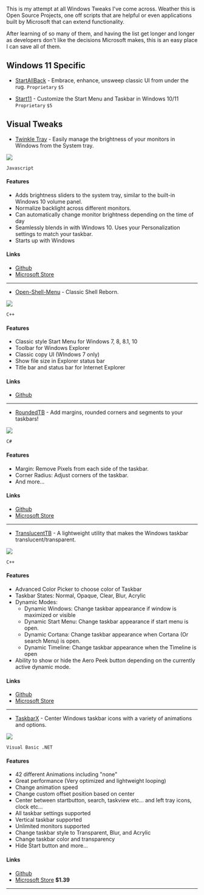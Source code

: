 This is my attempt at all Windows Tweaks I've come across. Weather this is Open Source Projects, one off scripts that are helpful or even applications built by Microsoft that can extend functionality.

After learning of so many of them, and having the list get longer and longer as developers don't like the decisions Microsoft makes, this is an easy place I can save all of them.

## Windows 11 Specific

- [StartAllBack](https://www.startallback.com/) - Embrace, enhance, unsweep classic UI from under the rug. `Proprietary` `$5`

- [Start11](https://www.stardock.com/products/start11/) - Customize the Start Menu and Taskbar in Windows 10/11 `Proprietary` `$5`

## Visual Tweaks

- [Twinkle Tray](https://github.com/xanderfrangos/twinkle-tray) - Easily manage the brightness of your monitors in Windows from the System tray.

<img src="https://img.shields.io/github/license/xanderfrangos/twinkle-tray?style=for-the-badge">

`Javascript`

#### Features

- Adds brightness sliders to the system tray, similar to the built-in Windows 10 volume panel.
- Normalize backlight across different monitors.
- Can automatically change monitor brightness depending on the time of day
- Seamlessly blends in with Windows 10. Uses your Personalization settings to match your taskbar.
- Starts up with Windows


#### Links

- [Github](https://github.com/xanderfrangos/twinkle-tray)
- [Microsoft Store](https://www.microsoft.com/store/productId/9PLJWWSV01LK)

---
- [Open-Shell-Menu](https://github.com/Open-Shell/Open-Shell-Menu) - Classic Shell Reborn.

<img src="https://img.shields.io/github/license/Open-Shell/Open-Shell-Menu?style=for-the-badge">

`C++`

#### Features

- Classic style Start Menu for Windows 7, 8, 8.1, 10
- Toolbar for Windows Explorer
- Classic copy UI (WIndows 7 only)
- Show file size in Explorer status bar
- Title bar and status bar for Internet Explorer

#### Links

- [Github](https://github.com/Open-Shell/Open-Shell-Menu)

---
- [RoundedTB](https://github.com/torchgm/RoundedTB) - Add margins, rounded corners and segments to your taskbars!

<img src="https://img.shields.io/github/license/torchgm/RoundedTb?style=for-the-badge">

`C#`

#### Features

- Margin: Remove Pixels from each side of the taskbar.
- Corner Radius: Adjust corners of the taskbar.
- And more...

#### Links

- [Github](https://github.com/torchgm/RoundedTB)
- [Microsoft Store](https://www.microsoft.com/store/productId/9MTFTXSJ9M7F)

---
- [TranslucentTB](https://github.com/TranslucentTB/TranslucentTB) - A lightweight utility that makes the Windows taskbar translucent/transparent.

<img src="https://img.shields.io/github/license/TranslucentTB/TranslucentTB?style=for-the-badge">

`C++`

#### Features

- Advanced Color Picker to choose color of Taskbar
- Taskbar States: Normal, Opaque, Clear, Blur, Acrylic
- Dynamic Modes:
  - Dynamic Windows: Change taskbar appearance if window is maximized or visible
  - Dynamic Start Menu: Change taskbar appearance if start menu is open.
  - Dynamic Cortana: Change taskbar appearance when Cortana (Or search Menu) is open.
  - Dynamic Timeline: Change taskbar appearance when the Timeline is open
- Ability to show or hide the Aero Peek button depending on the currently active dynamic mode.

#### Links

- [Github](https://github.com/TranslucentTB/TranslucentTB)
- [Microsoft Store](https://www.microsoft.com/store/apps/9PF4KZ2VN4W9)

---
- [TaskbarX](https://github.com/ChrisAnd1998/TaskbarX) - Center Windows taskbar icons with a variety of animations and options.

<img src="https://img.shields.io/github/license/ChrisAnd1998/TaskbarX?style=for-the-badge">

`Visual Basic .NET`

#### Features

- 42 different Animations including "none"
- Great performance (Very optimized and lightweight looping)
- Change animation speed
- Change custom offset position based on center
- Center between startbutton, search, taskview etc... and left tray icons, clock etc...
- All taskbar settings supported
- Vertical taskbar supported
- Unlimited monitors supported
- Change taskbar style to Transparent, Blur, and Acrylic
- Change taskbar color and transparency
- Hide Start button and more...

#### Links

- [Github](https://github.com/ChrisAnd1998/TaskbarX)
- [Microsoft Store](https://www.microsoft.com/store/productid/9PCMZ6BXK8GH) **$1.39**


------------------------------------------------------------------------------
